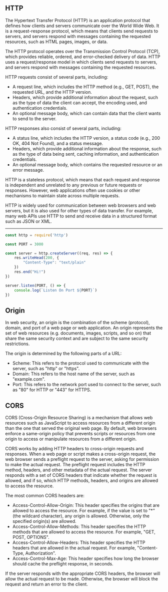 ## HTTP

The Hypertext Transfer Protocol (HTTP) is an application protocol that defines how clients and servers communicate over the World Wide Web. It is a request-response protocol, which means that clients send requests to servers, and servers respond with messages containing the requested resources, such as HTML pages, images, or data.

The HTTP protocol operates over the Transmission Control Protocol (TCP), which provides reliable, ordered, and error-checked delivery of data. HTTP uses a request/response model in which clients send requests to servers, and servers respond with messages containing the requested resources.

HTTP requests consist of several parts, including:

-   A request line, which includes the HTTP method (e.g., GET, POST), the requested URL, and the HTTP version.
-   Headers, which provide additional information about the request, such as the type of data the client can accept, the encoding used, and authentication credentials.
-   An optional message body, which can contain data that the client wants to send to the server.

HTTP responses also consist of several parts, including:

-   A status line, which includes the HTTP version, a status code (e.g., 200 OK, 404 Not Found), and a status message.
-   Headers, which provide additional information about the response, such as the type of data being sent, caching information, and authentication credentials.
-   An optional message body, which contains the requested resource or an error message.

HTTP is a stateless protocol, which means that each request and response is independent and unrelated to any previous or future requests or responses. However, web applications often use cookies or other mechanisms to maintain state across multiple requests.

HTTP is widely used for communication between web browsers and web servers, but it is also used for other types of data transfer. For example, many web APIs use HTTP to send and receive data in a structured format such as JSON or XML.

---

```js
const http = require('http')

const PORT = 3000

const server = http.createServer((req, res) => {
    res.writeHead(200, {
        "Content-Type": "text/plain"
    })
    res.end("Hi!")
})

server.listen(PORT, () => {
    console.log(`Listen On Port ${PORT}`)
})
```

## Origin

In web security, an origin is the combination of the scheme (protocol), domain, and port of a web page or web application. An origin represents the set of web resources (e.g. documents, images, scripts, and so on) that share the same security context and are subject to the same security restrictions.

The origin is determined by the following parts of a URL:

-   Scheme: This refers to the protocol used to communicate with the server, such as "http" or "https".
-   Domain: This refers to the host name of the server, such as "example.com".
-   Port: This refers to the network port used to connect to the server, such as "80" for HTTP or "443" for HTTPS.

## CORS

CORS (Cross-Origin Resource Sharing) is a mechanism that allows web resources such as JavaScript to access resources from a different origin than the one that served the original web page. By default, web browsers enforce a same-origin policy that prevents scripts or resources from one origin to access or manipulate resources from a different origin.

CORS works by adding HTTP headers to cross-origin requests and responses. When a web page or script makes a cross-origin request, the web browser sends a preflight request to the server, asking for permission to make the actual request. The preflight request includes the HTTP method, headers, and other metadata of the actual request. The server responds with a set of CORS headers that indicate whether the request is allowed, and if so, which HTTP methods, headers, and origins are allowed to access the resource.

The most common CORS headers are:

-   Access-Control-Allow-Origin: This header specifies the origins that are allowed to access the resource. For example, if the value is set to "\*" (the wildcard character), any origin is allowed. Otherwise, only the specified origin(s) are allowed.
-   Access-Control-Allow-Methods: This header specifies the HTTP methods that are allowed to access the resource. For example, "GET, POST, OPTIONS".
-   Access-Control-Allow-Headers: This header specifies the HTTP headers that are allowed in the actual request. For example, "Content-Type, Authorization".
-   Access-Control-Max-Age: This header specifies how long the browser should cache the preflight response, in seconds.

If the server responds with the appropriate CORS headers, the browser will allow the actual request to be made. Otherwise, the browser will block the request and return an error to the client.